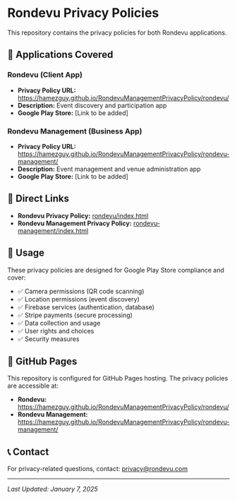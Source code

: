 # Rondevu Privacy Policies

This repository contains the privacy policies for both Rondevu applications.

## 📱 Applications Covered

### Rondevu (Client App)
- **Privacy Policy URL:** https://hamezguy.github.io/RondevuManagementPrivacyPolicy/rondevu/
- **Description:** Event discovery and participation app
- **Google Play Store:** [Link to be added]

### Rondevu Management (Business App)
- **Privacy Policy URL:** https://hamezguy.github.io/RondevuManagementPrivacyPolicy/rondevu-management/
- **Description:** Event management and venue administration app
- **Google Play Store:** [Link to be added]

## 🔗 Direct Links

- **Rondevu Privacy Policy:** [rondevu/index.html](./rondevu/index.html)
- **Rondevu Management Privacy Policy:** [rondevu-management/index.html](./rondevu-management/index.html)

## 📄 Usage

These privacy policies are designed for Google Play Store compliance and cover:

- ✅ Camera permissions (QR code scanning)
- ✅ Location permissions (event discovery)
- ✅ Firebase services (authentication, database)
- ✅ Stripe payments (secure processing)
- ✅ Data collection and usage
- ✅ User rights and choices
- ✅ Security measures

## 🚀 GitHub Pages

This repository is configured for GitHub Pages hosting. The privacy policies are accessible at:

- **Rondevu:** https://hamezguy.github.io/RondevuManagementPrivacyPolicy/rondevu/
- **Rondevu Management:** https://hamezguy.github.io/RondevuManagementPrivacyPolicy/rondevu-management/

## 📞 Contact

For privacy-related questions, contact: privacy@rondevu.com

---

*Last Updated: January 7, 2025*
